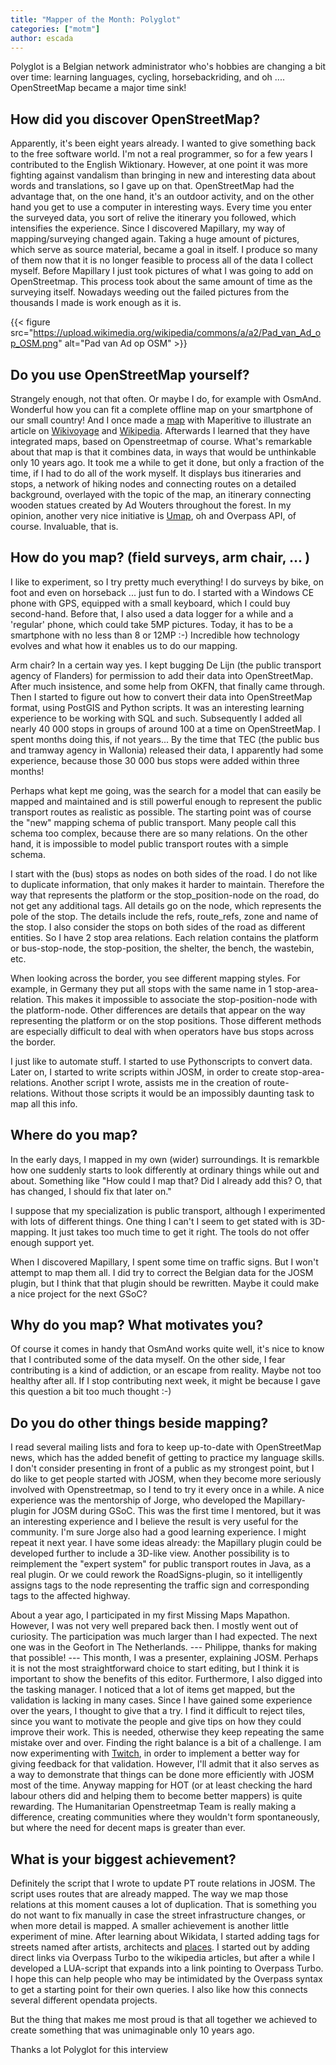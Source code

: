 ```yaml
---
title: "Mapper of the Month: Polyglot"
categories: ["motm"]
author: escada
---
```


Polyglot is a Belgian network administrator who's hobbies are changing a bit over time: learning languages, cycling, horsebackriding, and oh .... OpenStreetMap became a major time sink!

## How did you discover OpenStreetMap?

Apparently, it's been eight years already. I wanted to give something back to the free software world. I'm not a real programmer, so for a few years I contributed to the English Wiktionary. However, at one point it was more fighting against vandalism than bringing in new and interesting data about words and translations, so I gave up on that.
OpenStreetMap had the advantage that, on the one hand, it's an outdoor activity,  and on the other hand you get to use a computer in interesting ways. Every time you enter the surveyed data, you sort of relive the itinerary you followed, which intensifies the experience.
Since I discovered Mapillary, my way of mapping/surveying changed again. Taking a huge amount of pictures, which serve as source material, became a goal in itself. I produce so many of them  now that it is no longer feasible to process all of the data I collect myself. Before Mapillary I just took pictures of what I was going to add on OpenStreetmap. This process took about the same amount of time as the surveying itself. Nowadays weeding out the failed pictures from the thousands I made is work enough as it is.

{{< figure src="https://upload.wikimedia.org/wikipedia/commons/a/a2/Pad_van_Ad_op_OSM.png" alt="Pad van Ad op OSM" >}}

## Do you use OpenStreetMap yourself?

Strangely enough, not that often. Or maybe I do, for example with OsmAnd. Wonderful how you can fit a complete offline map on your smartphone of our small country! And I once made a [map](https://upload.wikimedia.org/wikipedia/commons/a/a2/Pad_van_Ad_op_OSM.png) with Maperitive to illustrate an article on [Wikivoyage](https://en.wikivoyage.org/wiki/Ad) and [Wikipedia](https://en.wikipedia.org/wiki/Ad_Wouters). Afterwards I learned that they have integrated maps, based  on Openstreetmap of course.
What's remarkable about that map is that it combines data, in ways that would be unthinkable only 10 years ago. It took me a while to get it done, but only a fraction of the time, if I had to do all of the work myself.  It displays bus itineraries and stops, a network of hiking nodes and connecting routes on a detailed background, overlayed with the topic of the map, an itinerary connecting wooden statues created by Ad Wouters throughout the forest.
In my opinion, another very nice initiative is [Umap](http://umap.openstreetmap.fr/nl/user/Polyglot/), oh and Overpass API, of course. Invaluable, that is.

## How do you map? (field surveys, arm chair, ... )

I like to experiment, so I try pretty much everything! I do surveys by bike, on foot and even on horseback ... just fun to do. I started with a Windows CE phone with GPS, equipped with a small keyboard, which I could buy second-hand. Before that, I also used a data logger for a while and a 'regular' phone, which could take 5MP pictures. Today, it has to be a smartphone with no less than 8 or 12MP :-) Incredible how technology evolves and what how it enables us to do our mapping.

Arm chair? In a certain way yes. I kept bugging De Lijn (the public transport agency of Flanders) for permission to add their data into OpenStreetMap. After much insistence, and some help from OKFN, that finally came through. Then I started to figure out how to convert their data into OpenStreetMap format, using PostGIS and Python scripts. It was an interesting learning experience to be working with SQL and such. Subsequently I added all nearly 40 000 stops in groups of around 100 at a time on OpenStreetMap. I spent months doing this, if not years... By the time that TEC (the public bus and tramway agency in Wallonia) released their data, I apparently had some experience, because those 30 000 bus stops were added within three months!

Perhaps what kept me going, was the search for a model that can easily be mapped and maintained and is still powerful enough to represent the public transport routes as realistic as possible. The starting point was of course the "new" mapping schema of public transport. Many people call this schema too complex, because there are so many relations. On the other hand, it is impossible to model public transport routes with a simple schema.

I start with the (bus) stops as nodes on both sides of the road. I do not like to duplicate information, that only makes it harder to maintain. Therefore the way that represents the platform or the stop_position-node on the road, do not get any additional tags. All details go on the node, which represents the pole of the stop. The details include the refs, route_refs, zone and name of the stop. I also consider the stops on both sides of the road as different entities. So I have 2 stop area relations. Each relation contains the  platform or bus-stop-node, the stop-position, the shelter, the bench, the wastebin, etc.

When looking across the border, you see different mapping styles. For example, in Germany they put all stops with the same name in 1 stop-area-relation. This makes it impossible to associate the stop-position-node with the platform-node. Other differences are details that appear on the way representing the platform or on the stop positions.
Those different methods are especially difficult to deal with when operators have bus stops across the border.

I just like to automate stuff. I started to use Pythonscripts to convert data. Later on, I started to write scripts within JOSM, in order to create stop-area-relations. Another script I wrote, assists me in the creation of route-relations. Without those scripts it would be an impossibly daunting task to map all this info.

## Where do you map?

In the early days, I mapped in my own (wider) surroundings. It is remarkble how one suddenly starts to look differently at ordinary things while out and about. Something like "How could I map that? Did I already add this? O, that has changed, I should fix that later on."

I suppose that my specialization is public transport, although I experimented with lots of different things. One thing I can't  I seem to get stated with is 3D-mapping. It just takes too much time to get it right. The tools do not offer enough support yet.

When I discovered Mapillary, I spent some time on traffic signs. But I won't attempt to map them all. I did try to correct the Belgian data for the JOSM plugin, but I think that that plugin should be rewritten. Maybe it could make a nice project for the next GSoC?

## Why do you map? What motivates you?

Of course it comes in handy that OsmAnd works quite well, it's nice to know that I contributed some of the data myself. On the other side, I fear contributing is a kind of addiction, or an escape from reality. Maybe not too healthy after all. If I stop contributing next week, it might be because I gave this question a bit too much thought :-)

## Do you do other things beside mapping?

I read several mailing lists and fora to keep up-to-date with OpenStreetMap news, which has the added benefit of getting to practice my language skills.
I don't consider presenting in front of a public as my strongest point, but I do like to get people started with JOSM, when they become more seriously involved with Openstreetmap, so I tend to try it every once in a while.
A nice experience was the mentorship of Jorge, who developed the Mapillary-plugin for JOSM during GSoC. This was the first time I mentored, but it was an interesting experience and I believe the result is very useful for the community. I'm sure Jorge also had a good learning experience.
I might repeat it next year. I have some ideas already: the Mapillary plugin could be developed further to include a 3D-like view. Another possibility is to reimplement the "expert system" for public transport routes in Java, as a real plugin. Or we could rework the RoadSigns-plugin, so it intelligently assigns tags to the node representing the traffic sign and corresponding tags to the affected highway.

About a year ago, I participated in my first Missing Maps Mapathon. However, I was not very well prepared back then. I mostly went out of curiosity. The participation was much larger than I had expected. The next one was in the Geofort in The Netherlands. --- Philippe, thanks for making that possible! --- This month, I was a presenter, explaining JOSM. Perhaps it is not the most straightforward choice to start editing, but I think it is important to show the benefits of this editor.
Furthermore, I also digged into the tasking manager. I noticed that a lot of items get mapped, but the validation is lacking in many cases. Since I have gained some experience over the years, I thought to give that a try. I find it difficult to reject tiles, since you want to motivate the people and give tips on how they could improve their work. This is needed, otherwise they keep repeating the same mistake over and over. Finding the right balance is a bit of a challenge.
I am now experimenting with [Twitch](http://www.twitch.tv/polyglot_openstreetmap/), in order to implement a better way for giving feedback for that validation. However, I'll admit that it also serves as a way to demonstrate that things can be done more efficiently with JOSM most of the time.
Anyway mapping for HOT (or at least checking the hard labour others did and helping them to become better mappers) is quite rewarding. The Humanitarian Openstreetmap Team is really making a difference, creating communities where they wouldn't form spontaneously, but where the need for decent maps is greater than ever.

## What is your biggest achievement?

Definitely the script that I wrote to update PT route relations in JOSM. The script uses routes that are already mapped. The way we map those relations at this moment causes a lot of duplication. That is something you do not want to fix manually in case the street infrastructure changes, or when more detail is mapped.
A smaller achievement is another little experiment of mine. After learning about Wikidata, I started adding tags for streets named after artists, architects and [places](https://en.wikipedia.org/wiki/Leuven#External_links). I started out by adding direct links via Overpass Turbo to the wikipedia articles, but after a while I developed a LUA-script that expands into a link pointing to Overpass Turbo. I hope this can help people who may be intimidated by the Overpass syntax to get a starting point for their own queries. I also like how this connects several different opendata projects.

But the thing that makes me most proud is that all together we achieved to create something that was unimaginable only 10 years ago.

Thanks a lot Polyglot for this interview
